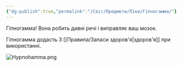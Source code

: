 ```yaml
---
{"dg-publish":true,"permalink":"/Світ/Предмети/Ліки/Гіпногамма/"}
---
```


Гіпногамма! Вона робить дивні речі і виправляє ваш мозок.

Гіпногамма додасть 3 [[Правила/Запаси здоров'я\|здоров'я]] при використанні.

![Hypnohamma.png](/img/user/imgs/Hypnohamma.png)